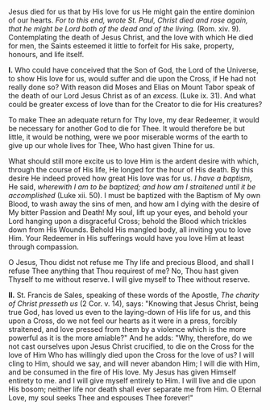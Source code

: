 
Jesus died for us that by His love for us He might gain the entire dominion of our hearts. *For to this end, wrote St. Paul, Christ died and rose again, that he might be Lord both of the dead and of the living.* (Rom. xiv. 9). Contemplating the death of Jesus Christ, and the love with which He died for men, the Saints esteemed it little to forfeit for His sake, property, honours, and life itself.

**I\.** Who could have conceived that the Son of God, the Lord of the Universe, to show His love for us, would suffer and die upon the Cross, if He had not really done so? With reason did Moses and Elias on Mount Tabor speak of the death of our Lord Jesus Christ as of an *excess*. (Luke ix. 31). And what could be greater excess of love than for the Creator to die for His creatures?

To make Thee an adequate return for Thy love, my dear Redeemer, it would be necessary for another God to die for Thee. It would therefore be but little, it would be nothing, were we poor miserable worms of the earth to give up our whole lives for Thee, Who hast given Thine for us.

What should still more excite us to love Him is the ardent desire with which, through the course of His life, He longed for the hour of His death. By this desire He indeed proved how great His love was for us. *I have a baptism*, He said, *wherewith I am to be baptized; and how am I straitened until it be accomplished* (Luke xii. 50). I must be baptized with the Baptism of My own Blood, to wash away the sins of men, and how am I dying with the desire of My bitter Passion and Death! My soul, lift up your eyes, and behold your Lord hanging upon a disgraceful Cross; behold the Blood which trickles down from His Wounds. Behold His mangled body, all inviting you to love Him. Your Redeemer in His sufferings would have you love Him at least through compassion.

O Jesus, Thou didst not refuse me Thy life and precious Blood, and shall I refuse Thee anything that Thou requirest of me? No, Thou hast given Thyself to me without reserve. I will give myself to Thee without reserve.

**II\.** St. Francis de Sales, speaking of these words of the Apostle, *The charity of Christ presseth us* (2 Cor. v. 14), says: \"Knowing that Jesus Christ, being true God, has loved us even to the laying-down of His life for us, and this upon a Cross, do we not feel our hearts as it were in a press, forcibly straitened, and love pressed from them by a violence which is the more powerful as it is the more amiable?\" And he adds: \"Why, therefore, do we not cast ourselves upon Jesus Christ crucified, to die on the Cross for the love of Him Who has willingly died upon the Cross for the love of us? I will cling to Him, should we say, and will never abandon Him; I will die with Him, and be consumed in the fire of His love. My Jesus has given Himself entirety to me. and I will give myself entirely to Him. I will live and die upon His bosom; neither life nor death shall ever separate me from Him. O Eternal Love, my soul seeks Thee and espouses Thee forever!\"


